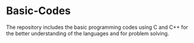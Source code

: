 # Basic-Codes
The repository includes the basic programming codes using C and C++ for the better understanding of the languages and for problem solving.
